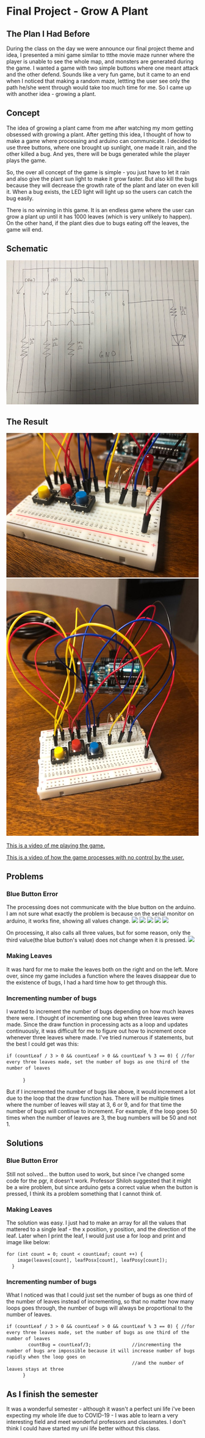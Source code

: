 # Final Project - Grow A Plant

## The Plan I Had Before
During the class on the day we were announce our final project theme and idea, I presented a mini game similar to ttthe movie maze runner where the player is unable to see the whole map, and monsters are generated during the game. I wanted a game with two simple buttons where one meant attack and the other defend. Sounds like a very fun game, but it came to an end when I noticed that making a random maze, lettting the user see only the path he/she went through would take too much time for me. So I came up with another idea - growing a plant.

## Concept
The idea of growing a plant came from me after watching my mom getting obsessed with growing a plant. After getting this idea, I thought of how to make a game where processing and arduino can communicate. I decided to use three buttons, where one brought up sunlight, one made it rain, and the other killed a bug. And yes, there will be bugs generated while the player plays the game.

So, the over all concept of the game is simple - you just have to let it rain and also give the plant sun light to make it grow faster. But also kill the bugs because they will decrease the growth rate of the plant and later on even kill it. When a bug exists, the LED light will light up so the users can catch the bug easily.

There is no winning in this game. It is an endless game where the user can grow a plant up until it has 1000 leaves (which is very unlikely to happen). On the other hand, if the plant dies due to bugs eating off the leaves, the game will end.

## Schematic
![](mediaForREADME/schematicfinal.jpeg)

## The Result
![](mediaForREADME/board1.jpeg)
![](mediaForREADME/board2.jpeg)

[This is a video of me playing the game.](https://youtu.be/6S4vNLqhVjU)

[This is a video of how the game processes with no control by the user.](https://youtu.be/UBSG5LHPg1Q)

## Problems
### Blue Button Error
The processing does not communicate with the blue button on the arduino. I am not sure what exactly the problem is because on the serial monitor on arduino, it works fine, showing all values change.
![](mediaForREADME/screenMonitor1.jpeg)
![](mediaForREADME/screenMonitor2.jpeg)
![](mediaForREADME/screenMonitor3.jpeg)
![](mediaForREADME/screenMonitor4.jpeg)
![](mediaForREADME/screenMonitor5.jpeg)

On processing, it also calls all three values, but for some reason, only the third value(the blue button's value) does not change when it is pressed.
![](mediaForREADME/processing.jpeg)

### Making Leaves
It was hard for me to make the leaves both on the right and on the left. More over, since my game includes a function where the leaves disappear due to the existence of bugs, I had a hard time how to get through this.


### Incrementing number of bugs
I wanted to increment the number of bugs depending on how much leaves there were. I thought of incrementing one bug when three leaves were made.
Since the draw function in processing acts as a loop and updates continuously, it was difficult for me to figure out how to increment once whenever three leaves where made.
I've tried numerous if statements, but the best I could get was this:

```
if (countLeaf / 3 > 0 && countLeaf > 0 && countLeaf % 3 == 0) { //for every three leaves made, set the number of bugs as one third of the number of leaves
        
      }
```

But if I incremented the number of bugs like above, it would increment a lot due to the loop that the draw function has. There will be multiple times where the number of leaves will stay at 3, 6 or 9, and for that time the number of bugs will continue to increment. For example, if the loop goes 50 times when the number of leaves are 3, the bug numbers will be 50 and not 1.


## Solutions
### Blue Button Error
Still not solved... the button used to work, but since i've changed some code for the pgr, it doesn't work. Professor Shiloh suggested that it might be a wire problem, but since arduino gets a correct value when the button is pressed, I think its a problem something that I cannot think of.

### Making Leaves
The solution was easy. I just had to make an array for all the values that mattered to a single leaf - the x position, y position, and the direction of the leaf. Later when  I print the leaf, I would just use a for loop and print and image like below:

```
for (int count = 0; count < countLeaf; count ++) {
    image(leaves[count], leafPosx[count], leafPosy[count]);
  }
```

### Incrementing number of bugs
What I noticed was that I could just set the number of bugs as one third of the number of leaves instead of incrementing, so that no matter how many loops goes through, the number of bugs will always be proportional to the number of leaves.
```
if (countLeaf / 3 > 0 && countLeaf > 0 && countLeaf % 3 == 0) { //for every three leaves made, set the number of bugs as one third of the number of leaves
        countBug = countLeaf/3;               //incrementing the number of bugs are impossible because it will increase number of bugs rapidly when the loop goes on
                                              //and the number of leaves stays at three
      }
```

## As I finish the semester
It was a wonderful semester - although it wasn't a perfect uni life i've been expecting my whole life due to COVID-19 - I was able to learn a very interesting field and meet wonderful professors and classmates. I don't think I could have started my uni life better without this class.
